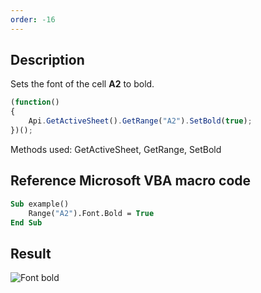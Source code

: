```yaml
---
order: -16
---
```


## Description

Sets the font of the cell **A2** to bold.

<!-- This code snippet is shown in the screenshot. -->
<!-- eslint-skip -->
``` javascript
(function()
{
    Api.GetActiveSheet().GetRange("A2").SetBold(true);
})();
```

Methods used: GetActiveSheet, GetRange, SetBold

## Reference Microsoft VBA macro code

``` vb
Sub example()
    Range("A2").Font.Bold = True
End Sub
```

## Result

![Font bold](/assets/images/plugins/font_bold.png)
